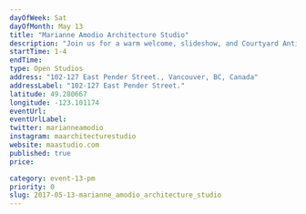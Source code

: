 ```yaml
---
dayOfWeek: Sat
dayOfMonth: May 13
title: "Marianne Amodio Architecture Studio"
description: "Join us for a warm welcome, slideshow, and Courtyard Antics.<br> <br> The studio is located on the ground floor in the courtyard towards the back of the building."
startTime: 1-4
endTime: 
type: Open Studios
address: "102-127 East Pender Street., Vancouver, BC, Canada"
addressLabel: "102-127 East Pender Street."
latitude: 49.280667
longitude: -123.101174
eventUrl: 
eventUrlLabel: 
twitter: marianneamodio
instagram: maarchitecturestudio
website: maastudio.com
published: true
price: 

category: event-13-pm
priority: 0
slug: 2017-05-13-marianne_amodio_architecture_studio
---
```

